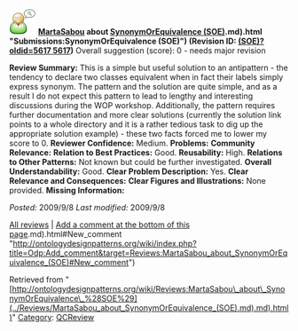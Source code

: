 [![](../images/thumb/2/29/Reviewer.png/48px-Reviewer.png)](../Image/Reviewer.png.md "Reviewer.png")
__[MartaSabou](../User/MartaSabou.md "User:MartaSabou") about [SynonymOrEquivalence (SOE)](../Submissions/SynonymOrEquivalence_(SOE).md).md).html "Submissions:SynonymOrEquivalence (SOE)") (Revision ID: [(SOE)?oldid=5617 5617](../Submissions/SynonymOrEquivalence.md "http://ontologydesignpatterns.org/wiki/Submissions:SynonymOrEquivalence"))__
Overall suggestion (score): 0 - needs major revision




 __Review Summary:__ This is a simple but useful solution to an antipattern - the tendency to declare two classes equivalent when in fact their labels simply express synonym.
The pattern and the solution are quite simple, and as a result I do not expect this pattern to lead to lengthy and interesting discussions during the WOP workshop. Additionally, the pattern requires further documentation and more clear solutions (currently the solution link points to a whole directory and it is a rather tedious task to dig up the appropriate solution example) - these two facts forced me to lower my score to 0.
__Reviewer Confidence:__ Medium.
__Problems:__ 
__Community Relevance:__ 
__Relation to Best Practices:__ Good.
__Reusability:__ High.
__Relations to Other Patterns:__ Not known but could be further investigated.
__Overall Understandability:__ Good.
__Clear Problem Description:__ Yes.
__Clear Relevance and Consequences:__ 
__Clear Figures and Illustrations:__ None provided.
__Missing Information:__ 

_Posted:_ 2009/9/8 _Last modified:_ 2009/9/8



[All reviews](../Reviews/Main.md "Reviews:Main") | [Add a comment at the bottom of this page](index.php@title=Odp%253AAdd_comment&target=../Reviews/MartaSabou_about_SynonymOrEquivalence_(SOE).md).md).html#New_comment "http://ontologydesignpatterns.org/wiki/index.php?title=Odp:Add_comment&target=Reviews:MartaSabou_about_SynonymOrEquivalence_(SOE)#New_comment")


Retrieved from "[http://ontologydesignpatterns.org/wiki/Reviews:MartaSabou\_about\_SynonymOrEquivalence\_%28SOE%29](../Reviews/MartaSabou_about_SynonymOrEquivalence_(SOE).md).md).html)"
 [Category](http://ontologydesignpatterns.org/wiki/Special:Categories "Special:Categories"): [QCReview](../Category/QCReview.md "Category:QCReview")